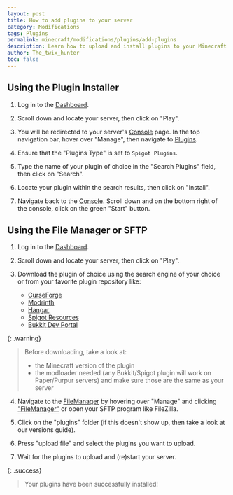 ```yaml
---
layout: post
title: How to add plugins to your server
category: Modifications
tags: Plugins
permalink: minecraft/modifications/plugins/add-plugins
description: Learn how to upload and install plugins to your Minecraft Java server.
author: The_twix_hunter
toc: false
---
```


## Using the Plugin Installer

1. Log in to the [Dashboard](https://client.falixnodes.net/).

2. Scroll down and locate your server, then click on "Play".

3. You will be redirected to your server's [Console](https://client.falixnodes.net/server/console) page. In the top navigation bar, hover over "Manage", then navigate to [Plugins](https://client.falixnodes.net/server/plugins).

4. Ensure that the "Plugins Type" is set to `Spigot Plugins`.

5. Type the name of your plugin of choice in the "Search Plugins" field, then click on "Search".

6. Locate your plugin within the search results, then click on "Install".

7. Navigate back to the [Console](https://client.falixnodes.net/server/console). Scroll down and on the bottom right of the console, click on the green "Start" button.

## Using the File Manager or SFTP

1. Log in to the [Dashboard](https://client.falixnodes.net/).

2. Scroll down and locate your server, then click on "Play".

3. Download the plugin of choice using the search engine of your choice or from your favorite plugin repository like:
    - [CurseForge](https://www.curseforge.com/minecraft/search?page=1&pageSize=20&sortBy=relevancy&class=bukkit-plugins)
    - [Modrinth](https://modrinth.com/plugins)
    - [Hangar](https://hangar.papermc.io)
    - [Spigot Resources](https://www.spigotmc.org/resources/)
    - [Bukkit Dev Portal](https://dev.bukkit.org/bukkit-plugins)

{: .warning}

> Before downloading, take a look at:
> - the Minecraft version of the plugin
> - the modloader needed (any Bukkit/Spigot plugin will work on Paper/Purpur servers)
> and make sure those are the same as your server

4. Navigate to the [FileManager](https://client.falixnodes.net/server/filemanager?dir=/) by hovering over "Manage" and clicking ["FileManager"](https://client.falixnodes.net/server/filemanager?dir=/) or open your SFTP program like FileZilla.

5. Click on the "plugins" folder (if this doesn't show up, then take a look at our versions guide).

6. Press "upload file" and select the plugins you want to upload.

7. Wait for the plugins to upload and (re)start your server.

{: .success}

> Your plugins have been successfully installed!